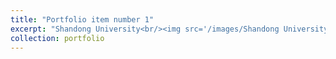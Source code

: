 ```yaml
---
title: "Portfolio item number 1"
excerpt: "Shandong University<br/><img src='/images/Shandong University.png'>"
collection: portfolio
---
```


